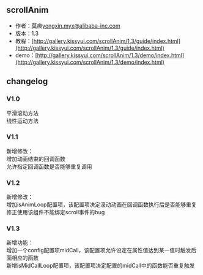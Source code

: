 ## scrollAnim
* 作者：莫痕<yongxin.myx@alibaba-inc.com>  
* 版本：1.3  
* 教程：[http://gallery.kissyui.com/scrollAnim/1.3/guide/index.html](http://gallery.kissyui.com/scrollAnim/1.3/guide/index.html)  
* demo：[http://gallery.kissyui.com/scrollAnim/1.3/demo/index.html](http://gallery.kissyui.com/scrollAnim/1.3/demo/index.html)  

## changelog

### V1.0
平滑滚动方法  
线性运动方法
### V1.1
新增修改：  
增加动画结束的回调函数  
允许指定回调函数是否能够重复调用
### V1.2
新增修改：  
增加isAnimLoop配置项，该配置项决定滚动动画在回调函数执行后是否能够重复  
修正使用该组件不能绑定scroll事件的bug
### V1.3
新增功能：  
增加一个config配置项midCall，该配置项允许设定在属性值达到某一值时触发后面相应的函数  
新增isMidCallLoop配置项，该配置项决定配置的midCall中的函数能否重复触发
